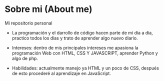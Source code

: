 # Sobre mi (About me)
Mi repositorio personal 
<!-- intereses-->
* La programación y el darrollo de código hacen parte de mi día a día, practico todos los días y trato de aprender algo nuevo diario.
* Intereses:
   dentro de mis principales intereses me apasiona la programación Web con HTML, CSS Y JAVASCRIPT, aprender Python y algo de php.

* Habilidades: actualmente manejo ya HTML y un poco de CSS, después de esto procederé al aprendizaje en JavaScript.


